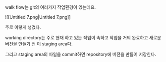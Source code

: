 walk flow는 git의 여러가지 작업환경이 있는데요.

![[Untitled 7.png|Untitled 7.png]]

주로 이렇게 생겼다.

working directory는 주로 현재 하고 있는 작업이 속하고 작업을 거의 완료하고 새로운 버전을 만들기 전 이 staging area다.

그리고 staging area의 파일을 commit하면 repository에 버전을 만들어 저장한다.